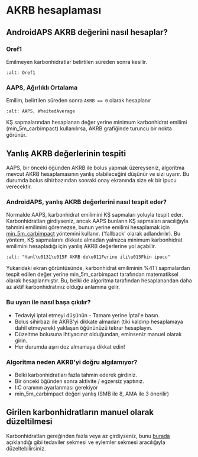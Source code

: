 # AKRB hesaplaması

## AndroidAPS AKRB değerini nasıl hesaplar?

### Oref1

Emilmeyen karbonhidratlar belirtilen süreden sonra kesilir.

```{image} ../images/cob_oref0_orange_II.png
:alt: Oref1
```

### AAPS, Ağırlıklı Ortalama

Emilim, belirtilen süreden sonra `AKRB == 0` olarak hesaplanır

```{image} ../images/cob_aaps2_orange_II.png
:alt: AAPS, WheitedAverage
```

KŞ sapmalarından hesaplanan değer yerine minimum karbonhidrat emilimi (min_5m_carbimpact) kullanılırsa, AKRB grafiğinde turuncu bir nokta görünür.

## Yanlış AKRB değerlerinin tespiti

AAPS, bir önceki öğünden AKRB ile bolus yapmak üzereyseniz, algoritma mevcut AKRB hesaplamasının yanlış olabileceğini düşünür ve sizi uyarır. Bu durumda bolus sihirbazından sonraki onay ekranında size ek bir ipucu verecektir.

### AndroidAPS, yanlış AKRB değerlerini nasıl tespit eder?

Normalde AAPS, karbonhidrat emilimini KŞ sapmaları yoluyla tespit eder. Karbonhidratları girdiyseniz, ancak AAPS bunların KŞ sapmaları aracılığıyla tahmini emilimini göremezse, bunun yerine emilimi hesaplamak için [min_5m_carbimpact](../Configuration/Config-Builder.md?highlight=min_5m_carbimpact#absorpsiyon-settings) yöntemini kullanır. ('fallback' olarak adlandırılır). Bu yöntem, KŞ sapmalarını dikkate almadan yalnızca minimum karbonhidrat emilimini hesapladığı için yanlış AKRB değerlerine yol açabilir.

```{image} ../images/Calculator_SlowCarbAbsorption.png
:alt: "Yanl\u0131\u015F AKRB de\u011Ferine ili\u015Fkin ipucu"
```

Yukarıdaki ekran görüntüsünde, karbonhidrat emiliminin %41'i sapmalardan tespit edilen değer yerine min_5m_carbimpact tarafından matematiksel olarak hesaplanmıştır.  Bu, belki de algoritma tarafından hesaplanandan daha az aktif karbonhidratınız olduğu anlamına gelir.

### Bu uyarı ile nasıl başa çıkılır?

- Tedaviyi iptal etmeyi düşünün - Tamam yerine İptal'e basın.
- Bolus sihirbazı ile AKRB'yi dikkate almadan (tiki kaldırıp hesaplamaya dahil etmeyerek) yaklaşan öğününüzü tekrar hesaplayın.
- Düzeltme bolusuna ihtiyacınız olduğundan, eminseniz manuel olarak girin.
- Her durumda aşırı doz almamaya dikkat edin!

### Algoritma neden AKRB'yi doğru algılamıyor?

- Belki karbonhidratları fazla tahmin ederek girdiniz.
- Bir önceki öğünden sonra aktivite / egzersiz yaptınız.
- I:C oranının ayarlanması gerekiyor
- min_5m_carbimpact değeri yanlış (SMB ile 8, AMA ile 3 önerilir)

## Girilen karbonhidratların manuel olarak düzeltilmesi

Karbonhidratları gereğinden fazla veya az girdiyseniz, bunu [burada](../Getting-Started/Screenshots#carb-correction) açıklandığı gibi tedaviler sekmesi ve eylemler sekmesi aracılığıyla düzeltebilirsiniz.
